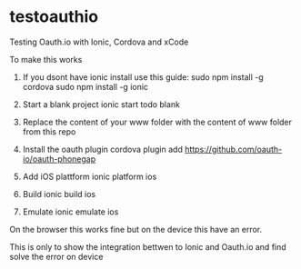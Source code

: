 testoauthio
===========

Testing Oauth.io with Ionic, Cordova and xCode

To make this works

1. If you dsont have ionic install use this guide: 
	sudo npm install -g cordova
	sudo npm install -g ionic

2. Start a blank project 
	ionic start todo blank

3. Replace the content of your www folder with the content of www folder from this repo

4. Install the oauth plugin
 	cordova plugin add https://github.com/oauth-io/oauth-phonegap 

5. Add iOS plattform
	ionic platform ios

6. Build 
	ionic build ios

7. Emulate
	ionic emulate ios

On the browser this works fine but on the device this have an error.

This is only to show the integration bettwen to Ionic and Oauth.io and find solve the error on device
